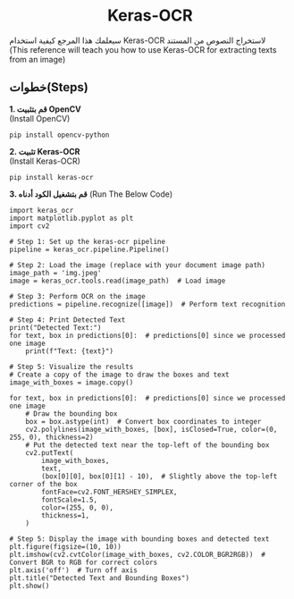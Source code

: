 <h1 align=center> Keras-OCR</h1>
سيعلمك هذا المرجع كيفية استخدام Keras-OCR لاستخراج النصوص من المستند<br>
(This reference will teach you how to use Keras-OCR for extracting texts from an image)

## خطوات(Steps)
**1. قم بتثبيت  OpenCV**  
(Install OpenCV)
```
pip install opencv-python
```

**2. تثبيت Keras-OCR**  
(Install Keras-OCR)
```
pip install keras-ocr
```
**3. قم بتشغيل الكود أدناه**
(Run The Below Code)
```
import keras_ocr
import matplotlib.pyplot as plt
import cv2

# Step 1: Set up the keras-ocr pipeline
pipeline = keras_ocr.pipeline.Pipeline()

# Step 2: Load the image (replace with your document image path)
image_path = 'img.jpeg'
image = keras_ocr.tools.read(image_path)  # Load image

# Step 3: Perform OCR on the image
predictions = pipeline.recognize([image])  # Perform text recognition

# Step 4: Print Detected Text
print("Detected Text:")
for text, box in predictions[0]:  # predictions[0] since we processed one image
    print(f"Text: {text}")
    
# Step 5: Visualize the results
# Create a copy of the image to draw the boxes and text
image_with_boxes = image.copy()

for text, box in predictions[0]:  # predictions[0] since we processed one image
    # Draw the bounding box
    box = box.astype(int)  # Convert box coordinates to integer
    cv2.polylines(image_with_boxes, [box], isClosed=True, color=(0, 255, 0), thickness=2)
    # Put the detected text near the top-left of the bounding box
    cv2.putText(
        image_with_boxes,
        text,
        (box[0][0], box[0][1] - 10),  # Slightly above the top-left corner of the box
        fontFace=cv2.FONT_HERSHEY_SIMPLEX,
        fontScale=1.5,
        color=(255, 0, 0),
        thickness=1,
    )

# Step 5: Display the image with bounding boxes and detected text
plt.figure(figsize=(10, 10))
plt.imshow(cv2.cvtColor(image_with_boxes, cv2.COLOR_BGR2RGB))  # Convert BGR to RGB for correct colors
plt.axis('off')  # Turn off axis
plt.title("Detected Text and Bounding Boxes")
plt.show()
```
